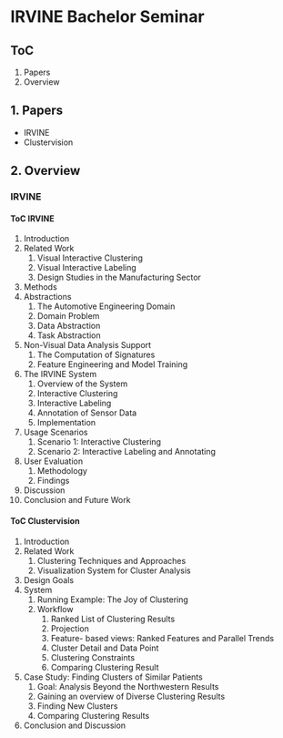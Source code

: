 # IRVINE Bachelor Seminar

## ToC

1. Papers
2. Overview

## 1. Papers

- IRVINE
- Clustervision

## 2. Overview

### IRVINE

#### ToC IRVINE

1. Introduction
2. Related Work
    1. Visual Interactive Clustering
    2. Visual Interactive Labeling
    3. Design Studies in the Manufacturing Sector
3. Methods
4. Abstractions
   1. The Automotive Engineering Domain
   2. Domain Problem
   3. Data Abstraction
   4. Task Abstraction
5. Non-Visual Data Analysis Support
   1. The Computation of Signatures
   2. Feature Engineering and Model Training
6. The IRVINE System
   1. Overview of the System
   2. Interactive Clustering
   3. Interactive Labeling
   4. Annotation of Sensor Data
   5. Implementation
7. Usage Scenarios
   1. Scenario 1: Interactive Clustering
   2. Scenario 2: Interactive Labeling and Annotating
8. User Evaluation
   1. Methodology
   2. Findings
9. Discussion
10. Conclusion and Future Work

#### ToC Clustervision

1. Introduction
2. Related Work
   1. Clustering Techniques and Approaches
   2. Visualization System for Cluster Analysis
3. Design Goals
4. System
   1. Running Example: The Joy of Clustering
   2. Workflow
      1. Ranked List of Clustering Results
      2. Projection
      3. Feature- based views: Ranked Features and Parallel Trends
      4. Cluster Detail and Data Point
      5. Clustering Constraints
      6. Comparing Clustering Result
5. Case Study: Finding Clusters of Similar Patients
   1. Goal: Analysis Beyond the Northwestern Results
   2. Gaining an overview of Diverse Clustering Results
   3. Finding New Clusters
   4. Comparing Clustering Results
6. Conclusion and Discussion